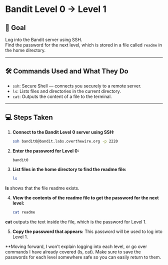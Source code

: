 
# Bandit Level 0 → Level 1

## 🎯 Goal
Log into the Bandit server using SSH.  
Find the password for the next level, which is stored in a file called `readme` in the home directory.

---

## 🛠️ Commands Used and What They Do

- `ssh`: Secure Shell — connects you securely to a remote server.
- `ls`: Lists files and directories in the current directory.
- `cat`: Outputs the content of a file to the terminal.

---

## 💻 Steps Taken

1. **Connect to the Bandit Level 0 server using SSH:**  
   ```bash
   ssh bandit0@bandit.labs.overthewire.org -p 2220

2. **Enter the password for Level 0:**
   ```bash
   bandit0
3. **List files in the home directory to find the readme file:**
     ```bash
   ls
**ls** shows that the file readme exists.
     
4. **View the contents of the readme file to get the password for the next level:**
   ```bash
   cat readme
**cat** outputs the text inside the file, which is the password for Level 1.  

5. **Copy the password that appears:**
   This password will be used to log into Level 1.

**Moving forward, I won't explain logging into each level, or go over commands I have already covered (ls, cat). Make sure to save the passwords for each level somewhere safe so you can easily return to them.

   
